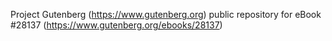 Project Gutenberg (https://www.gutenberg.org) public repository for eBook #28137 (https://www.gutenberg.org/ebooks/28137)
